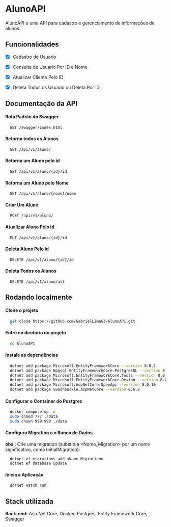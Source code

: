 
# AlunoAPI

AlunoAPI é uma API para cadastro e gerenciamento de informações de alunos.


## Funcionalidades

- [x]   Cadastro de Usuario
- [x]   Consulta de Usuario Por ID e Nome
- [x]   Atualizar Cliente Pelo ID
- [x]   Deleta Todos os Usuario ou Deleta Por ID


## Documentação da API

#### Rota Padrão do Swagger
```http
  GET /swagger/index.html
```

#### Retorna todos os Alunos
```http
  GET /api/v1/aluno/
```

#### Retorna um Aluno pelo id
```http
  GET /api/v1/aluno/{id}/id
```

#### Retorna um Aluno pelo Nome
```http
  GET /api/v1/aluno/{nome}/nome
```
#### Criar Um Aluno
```http
  POST /api/v1/aluno/
```
#### Atualizar Aluno Pelo id
```http
  PUT /api/v1/aluno/{id}/id
```

#### Deleta Aluno Pelo id
```http
  DELETE /api/v1/aluno/{id}/id
```

#### Deleta Todos os Alunos
```http
  DELETE /api/v1/aluno/all
```


## Rodando localmente

#### Clone o projeto

```bash
  git clone https://github.com/GabrielLimaG3/AlunoAPI.git
```

#### Entre no diretório do projeto

```bash
  cd AlunoAPI
```

#### Instale as dependências

```bash
  dotnet add package Microsoft.EntityFrameworkCore --version 8.0.2
  dotnet add package Npgsql.EntityFrameworkCore.PostgreSQL --version 8.0.2
  dotnet add package Microsoft.EntityFrameworkCore.Tools --version 8.0.2
  dotnet add package Microsoft.EntityFrameworkCore.Design --version 8.0.2
  dotnet add package Microsoft.AspNetCore.OpenApi --version 8.0.10
  dotnet add package Swashbuckle.AspNetCore --version 6.6.2
```

#### Configurar o Container do Postgres
```bash
  docker compose up -d
  sudo chmod 777 ./data
  sudo chown 999:999 ./data
```

#### Configura Migration e o Banco de Dados 

__obs__ : Crie uma migration (substitua <Nome_Migration> por um nome significativo, como InitialMigration):
```
  dotnet ef migrations add <Name_Migration>
  dotnet ef database update
```

#### Inicia a Aplicação

```bash
  dotnet watch run
```


## Stack utilizada

**Back-end:** Asp.Net Core, Docker, Postgres, Entity Framework Core, Swagger


